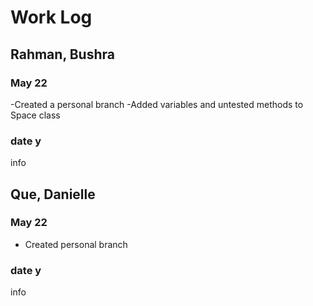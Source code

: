 # Work Log

## Rahman, Bushra

### May 22

-Created a personal branch
-Added variables and untested methods to Space class

### date y

info


## Que, Danielle

### May 22

- Created personal branch

### date y

info
